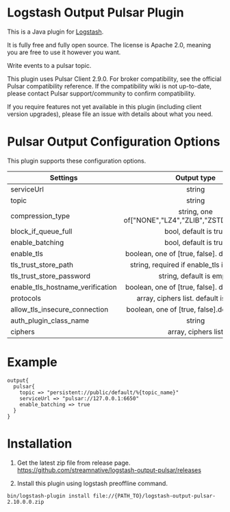 # Logstash Output Pulsar Plugin

This is a Java plugin for [Logstash](https://github.com/elastic/logstash).

It is fully free and fully open source. The license is Apache 2.0, meaning you are free to use it however you want.

Write events to a pulsar topic.

This plugin uses Pulsar Client 2.9.0. For broker compatibility, see the official Pulsar compatibility reference. If the compatibility wiki is not up-to-date, please contact Pulsar support/community to confirm compatibility.

If you require features not yet available in this plugin (including client version upgrades), please file an issue with details about what you need.

# Pulsar Output Configuration Options
This plugin supports these configuration options. 

| Settings                          |                     Output type                     |   Required |
|-----------------------------------|:---------------------------------------------------:|-----------:|
| serviceUrl                        |                       string                        |         No |
| topic                             |                       string                        |        Yes |
| compression_type                  | string, one of["NONE","LZ4","ZLIB","ZSTD","SNAPPY"] |         No |
| block_if_queue_full               |                bool, default is true                |         No |
| enable_batching                   |                bool, default is true                |         No |
| enable_tls                        |   boolean, one of [true, false]. default is false   |         No |
| tls_trust_store_path              |    string, required if enable_tls is set to true    |         No |
| tls_trust_store_password          |              string, default is empty               |         No |
| enable_tls_hostname_verification  |   boolean, one of [true, false]. default is false   |         No |
| protocols                         |       array, ciphers list. default is TLSv1.2       |         No |
| allow_tls_insecure_connection     |   boolean, one of [true, false].default is false    |         No |
| auth_plugin_class_name            |                       string                        |         No |
| ciphers                           |                 array, ciphers list                 |         No |

# Example

```
output{
  pulsar{
    topic => "persistent://public/default/%{topic_name}"
    serviceUrl => "pulsar://127.0.0.1:6650"
    enable_batching => true
  }
}
```


# Installation

1. Get the latest zip file from release page.
https://github.com/streamnative/logstash-output-pulsar/releases

2. Install this plugin using logstash preoffline command.

```
bin/logstash-plugin install file://{PATH_TO}/logstash-output-pulsar-2.10.0.0.zip
```
